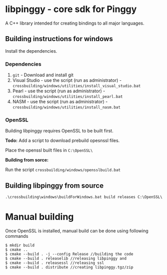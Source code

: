 # libpinggy - core sdk for Pinggy
A C++ library intended for creating bindings to all major languages.

## Building instructions for windows

Install the dependencies.

### Dependencies

1. `git` - Download and install git
2. Visual Studio - use the script (run as administrator) - `crossbuilding/windows/utilities/install_visual_studio.bat`
3. Pearl - use the script (run as administrator) - `crossbuilding/windows/utilities/install_pearl.bat`
4. NASM - use the script (run as administrator) - `crossbuilding/windows/utilities/install_nasm.bat`

### OpenSSL

Building libpinggy requires OpenSSL to be built first.

**Todo:** Add a script to download prebuild opesnssl files.

Place the openssl built files in `C:\OpenSSL\`

**Building from sorce:**

Run the script `crossbuilding/windows/opensslbuild.bat`

## Building  libpinggy from source


`.\crossbuilding\windows\buildForWindows.bat build releases C:\OpenSSL\`


# Manual building
Once OpenSSL is installed, manual build can be done using following commands
```
$ mkdir build
$ cmake ..
$ cmake --build . -j --config Release //building the code
$ cmake --build . releaselib //releasing libpinggy and
$ cmake --build . releasessl //releasing ssl
$ cmake --build . distribute //creating libpinggy.tgz/zip
```
